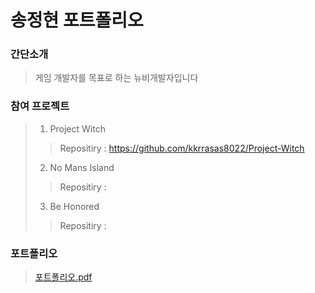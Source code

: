 송정현 포트폴리오
=
### 간단소개
> 게임 개발자를 목표로 하는 뉴비개발자입니다

### 참여 프로젝트
> 1. Project Witch
> > Repositiry : https://github.com/kkrrasas8022/Project-Witch
> 2. No Mans Island
> > Repositiry : 
> 3. Be Honored
> > Repositiry : 

### 포트폴리오
> [포트폴리오.pdf](https://github.com/user-attachments/files/18942132/SongJungHyun_Portfolio.pdf)
